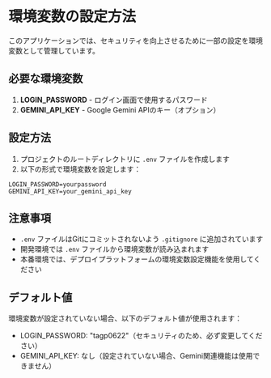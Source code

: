 # 環境変数の設定方法

このアプリケーションでは、セキュリティを向上させるために一部の設定を環境変数として管理しています。

## 必要な環境変数

1. **LOGIN_PASSWORD** - ログイン画面で使用するパスワード
2. **GEMINI_API_KEY** - Google Gemini APIのキー（オプション）

## 設定方法

1. プロジェクトのルートディレクトリに `.env` ファイルを作成します
2. 以下の形式で環境変数を設定します：

```
LOGIN_PASSWORD=yourpassword
GEMINI_API_KEY=your_gemini_api_key
```

## 注意事項

- `.env` ファイルはGitにコミットされないよう `.gitignore` に追加されています
- 開発環境では `.env` ファイルから環境変数が読み込まれます
- 本番環境では、デプロイプラットフォームの環境変数設定機能を使用してください

## デフォルト値

環境変数が設定されていない場合、以下のデフォルト値が使用されます：

- LOGIN_PASSWORD: "tagp0622"（セキュリティのため、必ず変更してください）
- GEMINI_API_KEY: なし（設定されていない場合、Gemini関連機能は使用できません）